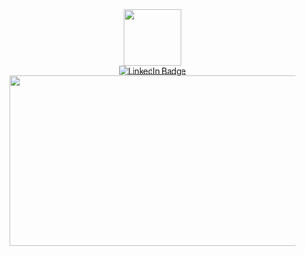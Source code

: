 <div id="header" align="center">
  <img src="https://media.giphy.com/media/M9gbBd9nbDrOTu1Mqx/giphy.gif" width="100"/>
</div>

<div id="badges" align="center">
  <a href="https://www.linkedin.com/in/aishatifsharif/">
  <img src="https://img.shields.io/badge/LinkedIn-blue?style=for-the-badge&logo=linkedin&logoColor=white" alt="LinkedIn Badge"/>
</div>

<div id="counter" align="center">
  <img src="https://komarev.com/ghpvc/?username=FiendOfAshes&style=flat-square&color=blue" alt=""/>
</div>

<div align="center">
  <img src="[https://media.giphy.com/media/dWesBcTLavkZuG35MI/giphy.gif](https://media2.giphy.com/media/v1.Y2lkPTc5MGI3NjExOG5tdmQyeXVsZmxuNnFxNmtzbWl6Ym5rZDU1bzhyNWJ3NHFsa296YiZlcD12MV9pbnRlcm5hbF9naWZfYnlfaWQmY3Q9Zw/xTiTnolgxvZcJwdq4E/giphy.gif)" width="600" height="300"/>
</div>

